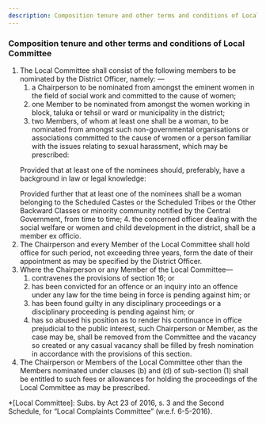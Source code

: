 ```yaml
---
description: Composition tenure and other terms and conditions of Local Committee
---
```


### Composition tenure and other terms and conditions of Local Committee

1. The Local Committee shall consist of the following members to be nominated by the District Officer, namely: —
    1. a Chairperson to be nominated from amongst the eminent women in the field of social work and committed to the cause of women;
    2. one Member to be nominated from amongst the women working in block, taluka or tehsil or ward or municipality in the district;
    3. two Members, of whom at least one shall be a woman, to be nominated from amongst such non-governmental organisations or associations committed to the cause of women or a person familiar with the issues relating to sexual harassment, which may be prescribed:
    </p>
    Provided that at least one of the nominees should, preferably, have a background in law or legal knowledge:
    </p>
    Provided further that at least one of the nominees shall be a woman belonging to the Scheduled Castes or the Scheduled Tribes or the Other Backward Classes or minority community notified by the Central Government, from time to time;
    4. the concerned officer dealing with the social welfare or women and child development in the district, shall be a member ex officio.
2. The Chairperson and every Member of the Local Committee shall hold office for such period, not exceeding three years, form the date of their appointment as may be specified by the District Officer.
3. Where the Chairperson or any Member of the Local Committee—
    1. contravenes the provisions of section 16; or
    2. has been convicted for an offence or an inquiry into an offence under any law for the time being in force is pending against him; or
    3. has been found guilty in any disciplinary proceedings or a disciplinary proceeding is pending against him; or
    4. has so abused his position as to render his continuance in office prejudicial to the public interest,
such Chairperson or Member, as the case may be, shall be removed from the Committee and the vacancy so created or any casual vacancy shall be filled by fresh nomination in accordance with the provisions of this section.
4. The Chairperson or Members of the Local Committee other than the Members nominated under clauses (b) and (d) of sub-section (1) shall be entitled to such fees or allowances for holding the proceedings of the Local Committee as may be prescribed.

*[Local Committee]: Subs. by Act 23 of 2016, s. 3 and the Second Schedule, for “Local Complaints Committee” (w.e.f. 6-5-2016).
